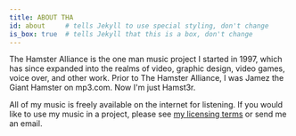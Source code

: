 ```yaml
---
title: ABOUT THA
id: about     # tells Jekyll to use special styling, don't change
is_box: true  # tells Jekyll that this is a box, don't change
---
```

The Hamster Alliance is the one man music project I started in 1997, which has since expanded into the realms of video, graphic design, video games, voice over, and other work. Prior to The Hamster Alliance, I was Jamez the Giant Hamster on mp3.com. Now I'm just Hamst3r.
 
All of my music is freely available on the internet for listening. If you would like to use my music in a project, please see [my licensing terms](https://github.com/Hamst3r/THA/blob/master/license.md) or send me an email.
